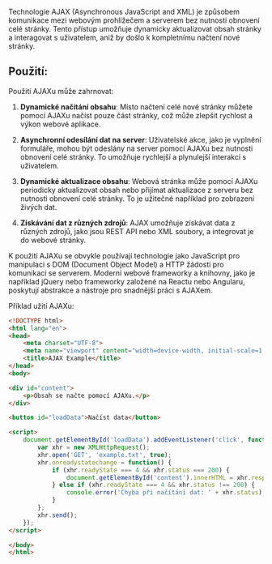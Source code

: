 Technologie AJAX (Asynchronous JavaScript and XML) je způsobem komunikace mezi webovým prohlížečem a serverem bez nutnosti obnovení celé stránky. Tento přístup umožňuje dynamicky aktualizovat obsah stránky a interagovat s uživatelem, aniž by došlo k kompletnímu načtení nové stránky.
## Použití:

Použití AJAXu může zahrnovat:

1. **Dynamické načítání obsahu**: Místo načtení celé nové stránky můžete pomocí AJAXu načíst pouze část stránky, což může zlepšit rychlost a výkon webové aplikace.

2. **Asynchronní odesílání dat na server**: Uživatelské akce, jako je vyplnění formuláře, mohou být odeslány na server pomocí AJAXu bez nutnosti obnovení celé stránky. To umožňuje rychlejší a plynulejší interakci s uživatelem.

3. **Dynamické aktualizace obsahu**: Webová stránka může pomocí AJAXu periodicky aktualizovat obsah nebo přijímat aktualizace z serveru bez nutnosti obnovení celé stránky. To je užitečné například pro zobrazení živých dat.

4. **Získávání dat z různých zdrojů**: AJAX umožňuje získávat data z různých zdrojů, jako jsou REST API nebo XML soubory, a integrovat je do webové stránky.

K použití AJAXu se obvykle používají technologie jako JavaScript pro manipulaci s DOM (Document Object Model) a HTTP žádosti pro komunikaci se serverem. Moderní webové frameworky a knihovny, jako je například jQuery nebo frameworky založené na Reactu nebo Angularu, poskytují abstrakce a nástroje pro snadnější práci s AJAXem.

Příklad užití AJAXu:

```html
<!DOCTYPE html>
<html lang="en">
<head>
    <meta charset="UTF-8">
    <meta name="viewport" content="width=device-width, initial-scale=1.0">
    <title>AJAX Example</title>
</head>
<body>

<div id="content">
    <p>Obsah se načte pomocí AJAXu.</p>
</div>

<button id="loadData">Načíst data</button>

<script>
    document.getElementById('loadData').addEventListener('click', function() {
        var xhr = new XMLHttpRequest();
        xhr.open('GET', 'example.txt', true);
        xhr.onreadystatechange = function() {
            if (xhr.readyState === 4 && xhr.status === 200) {
                document.getElementById('content').innerHTML = xhr.responseText;
            } else if (xhr.readyState === 4 && xhr.status !== 200) {
                console.error('Chyba při načítání dat: ' + xhr.status);
            }
        };
        xhr.send();
    });
</script>

</body>
</html>
```